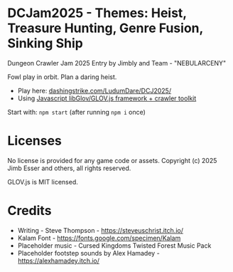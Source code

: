 DCJam2025 - Themes: Heist, Treasure Hunting, Genre Fusion, Sinking Ship
============================

Dungeon Crawler Jam 2025 Entry by Jimbly and Team - "NEBULARCENY"

Fowl play in orbit.  Plan a daring heist.

* Play here: [dashingstrike.com/LudumDare/DCJ2025/](http://www.dashingstrike.com/LudumDare/DCJ2025/)
* Using [Javascript libGlov/GLOV.js framework + crawler toolkit](https://github.com/Jimbly/glovjs/tree/crawler)

Start with: `npm start` (after running `npm i` once)

Licenses
========
No license is provided for any game code or assets.  Copyright (c) 2025 Jimb Esser and others, all rights reserved.

GLOV.js is MIT licensed.


Credits
=======

* Writing - Steve Thompson -  https://steveuschrist.itch.io/
* Kalam Font - https://fonts.google.com/specimen/Kalam
* Placeholder music - Cursed Kingdoms Twisted Forest Music Pack
* Placeholder footstep sounds by Alex Hamadey - https://alexhamadey.itch.io/
